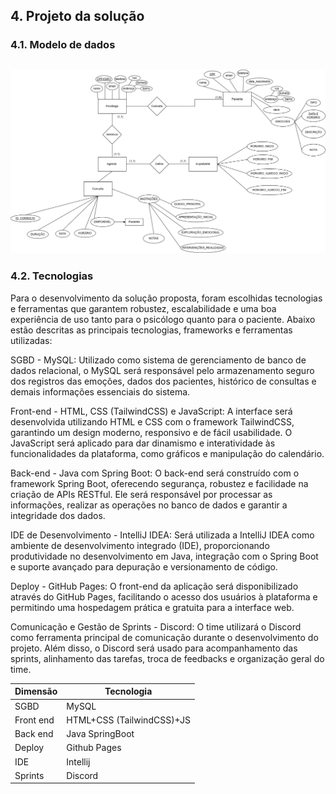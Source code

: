## 4. Projeto da solução

### 4.1. Modelo de dados


![Modelo relacional](images/ModeloDadosPSI+.drawio.png "Modelo Relacional.")
---

### 4.2. Tecnologias
Para o desenvolvimento da solução proposta, foram escolhidas tecnologias e ferramentas que garantem robustez, escalabilidade e uma boa experiência de uso tanto para o psicólogo quanto para o paciente. Abaixo estão descritas as principais tecnologias, frameworks e ferramentas utilizadas:

SGBD - MySQL:
Utilizado como sistema de gerenciamento de banco de dados relacional, o MySQL será responsável pelo armazenamento seguro dos registros das emoções, dados dos pacientes, histórico de consultas e demais informações essenciais do sistema.

Front-end - HTML, CSS (TailwindCSS) e JavaScript:
A interface será desenvolvida utilizando HTML e CSS com o framework TailwindCSS, garantindo um design moderno, responsivo e de fácil usabilidade. O JavaScript será aplicado para dar dinamismo e interatividade às funcionalidades da plataforma, como gráficos e manipulação do calendário.

Back-end - Java com Spring Boot:
O back-end será construído com o framework Spring Boot, oferecendo segurança, robustez e facilidade na criação de APIs RESTful. Ele será responsável por processar as informações, realizar as operações no banco de dados e garantir a integridade dos dados.

IDE de Desenvolvimento - IntelliJ IDEA:
Será utilizada a IntelliJ IDEA como ambiente de desenvolvimento integrado (IDE), proporcionando produtividade no desenvolvimento em Java, integração com o Spring Boot e suporte avançado para depuração e versionamento de código.

Deploy - GitHub Pages:
O front-end da aplicação será disponibilizado através do GitHub Pages, facilitando o acesso dos usuários à plataforma e permitindo uma hospedagem prática e gratuita para a interface web.

Comunicação e Gestão de Sprints - Discord:
O time utilizará o Discord como ferramenta principal de comunicação durante o desenvolvimento do projeto. Além disso, o Discord será usado para acompanhamento das sprints, alinhamento das tarefas, troca de feedbacks e organização geral do time.

| **Dimensão**   | **Tecnologia**  |
| ---            | ---             |
| SGBD           | MySQL           |
| Front end      | HTML+CSS (TailwindCSS)+JS     |
| Back end       | Java SpringBoot |
| Deploy         | Github Pages    |
| IDE            | Intellij        |
| Sprints        | Discord         |
